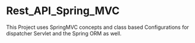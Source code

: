 # Rest_API_Spring_MVC

This Project uses SpringMVC concepts and class based Configurations for dispatcher Servlet and the Spring ORM as well.
